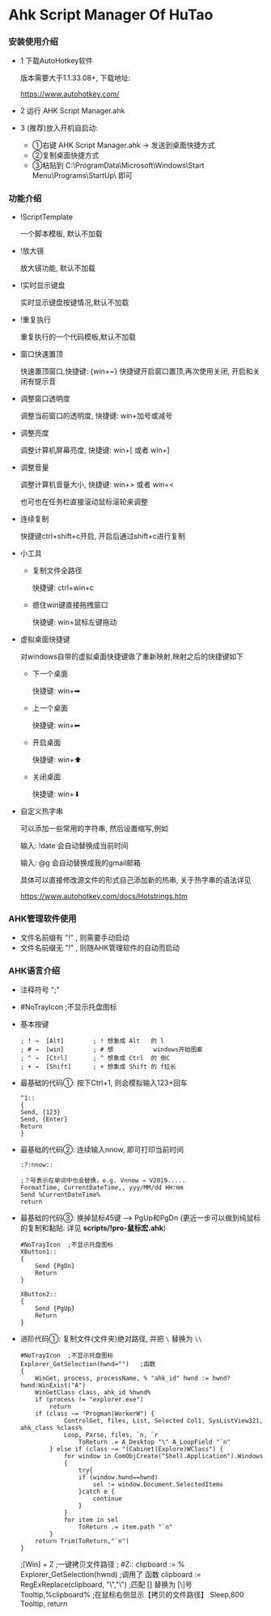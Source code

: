 # Ahk Script Manager Of HuTao

### 安装使用介绍

- 1 下载AutoHotkey软件
  
  版本需要大于1.1.33.08+, 下载地址:
  
  https://www.autohotkey.com/
- 2 运行 AHK Script Manager.ahk  
- 3 (推荐)放入开机自启动:  
  - ①右键 AHK Script Manager.ahk → 发送到桌面快捷方式  
  - ②复制桌面快捷方式  
  - ③粘贴到 C:\ProgramData\Microsoft\Windows\Start Menu\Programs\StartUp\   即可

### 功能介绍

- !ScriptTemplate 
  
  一个脚本模板, 默认不加载

- !放大镜
  
  放大镜功能, 默认不加载

- !实时显示键盘
  
  实时显示键盘按键情况,默认不加载

- !重复执行
  
  重复执行的一个代码模板,默认不加载

- 窗口快速置顶
  
  快速置顶窗口,快捷键: {win+~} 快捷键开启窗口置顶,再次使用关闭, 开启和关闭有提示音

- 调整窗口透明度
  
  调整当前窗口的透明度, 快捷键: win+加号或减号

- 调整亮度
  
  调整计算机屏幕亮度, 快捷键: win+[ 或者 win+]

- 调整音量
  
  调整计算机音量大小, 快捷键: win+> 或者 win+<
  
  也可也在任务栏直接滚动鼠标滚轮来调整

- 连续复制
  
  快捷键ctrl+shift+c开启, 开启后通过shift+c进行复制

- 小工具
  
  - 复制文件全路径 
    
    快捷键: ctrl+win+c
  
  - 摁住win键直接拖拽窗口
    
    快捷键: win+鼠标左键拖动

- 虚拟桌面快捷键
  
  对windows自带的虚拟桌面快捷键做了重新映射,映射之后的快捷键如下
  
  - 下一个桌面
    
    快捷键: win+➡
  
  - 上一个桌面
    
    快捷键: win+⬅
  
  - 开启桌面
    
    快捷键: win+⬆
  
  - 关闭桌面
    
    快捷键: win+⬇

- 自定义热字串
  
  可以添加一些常用的字符串, 然后设置缩写,例如
  
  输入: !date  会自动替换成当前时间
  
  输入: @g 会自动替换成我的gmail邮箱
  
  具体可以直接修改源文件的形式自己添加新的热串, 关于热字串的语法详见
  
  https://www.autohotkey.com/docs/Hotstrings.htm

### AHK管理软件使用

- 文件名前缀有 "!" , 则需要手动启动
- 文件名前缀无 "!" , 则随AHK管理软件的自动而启动

### AHK语言介绍

- 注释符号 ";"

- #NoTrayIcon  ;不显示托盘图标

- 基本按键
  
  ```
  ; ! →  [Alt]        ; ! 想象成 Alt   的 l  
  ; # →  [win]        ; # 想           windows开始图案  
  ; ^ →  [Ctrl]       ; ^ 想象成 Ctrl  的 倒C  
  ; + →  [Shift]      ; + 想象成 Shift 的 f拉长  
  ```

- 最基础的代码①:  按下Ctrl+1, 则会模拟输入123+回车
  
  ```
  ^1::
  {
  Send, {123}
  Send, {Enter}
  Return
  }
  ```

- 最基础的代码②: 连续输入nnow, 即可打印当前时间
  
  ```
  :?:nnow::
  
  ;？号表示在单词中也会替换，e.g. Vnnow → V2019.....
  FormatTime, CurrentDateTime,, yyy/MM/dd HH:mm
  Send %CurrentDateTime%
  return
  ```

- 最基础的代码③:  换掉鼠标45键 --> PgUp和PgDn (更近一步可以做到纯鼠标的复制和黏贴: 详见 **scripts/!pro-鼠标宏.ahk**)
  
  ```
  #NoTrayIcon  ;不显示托盘图标
  XButton1::
  {
      Send {PgDn}
      Return
  }
  
  XButton2::
  {
      Send {PgUp}
      Return
  }
  ```

- 进阶代码①:  复制文件(文件夹)绝对路径, 并把 `\` 替换为 `\\`
  
  ```
  #NoTrayIcon  ;不显示托盘图标
  Explorer_GetSelection(hwnd="")   ;函数
  {  
      WinGet, process, processName, % "ahk_id" hwnd := hwnd? hwnd:WinExist("A")  
      WinGetClass class, ahk_id %hwnd%  
      if (process != "explorer.exe")  
          return  
      if (class ~= "Progman|WorkerW") {  
              ControlGet, files, List, Selected Col1, SysListView321, ahk_class %class%  
              Loop, Parse, files, `n, `r  
                  ToReturn .= A_Desktop "\" A_LoopField "`n"  
          } else if (class ~= "(Cabinet|Explore)WClass") {  
              for window in ComObjCreate("Shell.Application").Windows 
              {
                  try{
                  if (window.hwnd==hwnd)  
                      sel := window.Document.SelectedItems  
                  }catch e {
                      continue
                  }
              }
              for item in sel  
                  ToReturn .= item.path "`n"  
          }  
      return Trim(ToReturn,"`n")  
  } 
  ```
  
  ;[Win] + Z ;一键拷贝文件路径 ;
  #Z::
  clipboard := % Explorer_GetSelection(hwnd) ;调用了 函数
  clipboard := RegExReplace(clipboard, "\\","\\")    ;匹配 [\] 替换为 [\\]号     
  Tooltip,%clipboard%    ;在鼠标右侧显示【拷贝的文件路径】
  Sleep,800
  Tooltip,
  return
